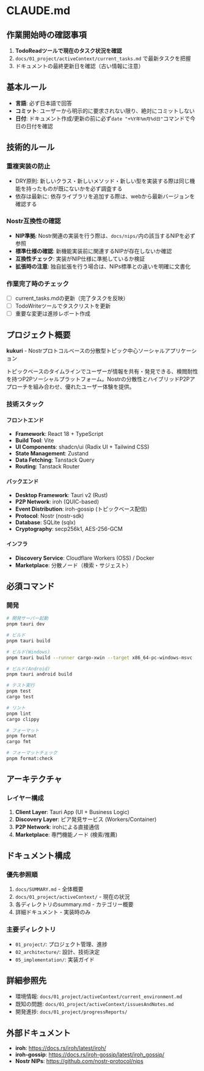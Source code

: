 # CLAUDE.md

## 作業開始時の確認事項
1. **TodoReadツールで現在のタスク状況を確認**
2. `docs/01_project/activeContext/current_tasks.md` で最新タスクを把握
3. ドキュメントの最終更新日を確認（古い情報に注意）

## 基本ルール
- **言語**: 必ず日本語で回答
- **コミット**: ユーザーから明示的に要求されない限り、絶対にコミットしない
- **日付**: ドキュメント作成/更新の前に必ず`date "+%Y年%m月%d日"`コマンドで今日の日付を確認

## 技術的ルール

### 重複実装の防止
- DRY原則: 新しいクラス・新しいメソッド・新しい型を実装する際は同じ機能を持ったものが既にないかを必ず調査する
- 依存は最新に: 依存ライブラリを追加する際は、webから最新バージョンを確認する

### Nostr互換性の確認
- **NIP準拠**: Nostr関連の実装を行う際は、`docs/nips/`内の該当するNIPを必ず参照
- **標準仕様の確認**: 新機能実装前に関連するNIPが存在しないか確認
- **互換性チェック**: 実装がNIP仕様に準拠しているか検証
- **拡張時の注意**: 独自拡張を行う場合は、NIPs標準との違いを明確に文書化

### 作業完了時のチェック
- [ ] current_tasks.mdの更新（完了タスクを反映）
- [ ] TodoWriteツールでタスクリストを更新
- [ ] 重要な変更は進捗レポート作成

## プロジェクト概要

**kukuri** - Nostrプロトコルベースの分散型トピック中心ソーシャルアプリケーション

トピックベースのタイムラインでユーザーが情報を共有・発見できる、検閲耐性を持つP2Pソーシャルプラットフォーム。Nostrの分散性とハイブリッドP2Pアプローチを組み合わせ、優れたユーザー体験を提供。

### 技術スタック

#### フロントエンド
- **Framework**: React 18 + TypeScript
- **Build Tool**: Vite
- **UI Components**: shadcn/ui (Radix UI + Tailwind CSS)
- **State Management**: Zustand
- **Data Fetching**: Tanstack Query
- **Routing**: Tanstack Router

#### バックエンド
- **Desktop Framework**: Tauri v2 (Rust)
- **P2P Network**: iroh (QUIC-based)
- **Event Distribution**: iroh-gossip (トピックベース配信)
- **Protocol**: Nostr (nostr-sdk)
- **Database**: SQLite (sqlx)
- **Cryptography**: secp256k1, AES-256-GCM

#### インフラ
- **Discovery Service**: Cloudflare Workers (OSS) / Docker
- **Marketplace**: 分散ノード（検索・サジェスト）

## 必須コマンド

### 開発
```bash
# 開発サーバー起動
pnpm tauri dev

# ビルド
pnpm tauri build

# ビルド(Windows)
pnpm tauri build --runner cargo-xwin --target x86_64-pc-windows-msvc

# ビルド(Android)
pnpm tauri android build

# テスト実行
pnpm test
cargo test

# リント
pnpm lint
cargo clippy

# フォーマット
pnpm format
cargo fmt

# フォーマットチェック
pnpm format:check
```

## アーキテクチャ

### レイヤー構成
1. **Client Layer**: Tauri App (UI + Business Logic)
2. **Discovery Layer**: ピア発見サービス (Workers/Container)
3. **P2P Network**: irohによる直接通信
4. **Marketplace**: 専門機能ノード (検索/推薦)

## ドキュメント構成

### 優先参照順
1. `docs/SUMMARY.md` - 全体概要
2. `docs/01_project/activeContext/` - 現在の状況
3. 各ディレクトリのsummary.md - カテゴリー概要
4. 詳細ドキュメント - 実装時のみ

### 主要ディレクトリ
- `01_project/`: プロジェクト管理、進捗
- `02_architecture/`: 設計、技術決定
- `05_implementation/`: 実装ガイド

## 詳細参照先
- 環境情報: `docs/01_project/activeContext/current_environment.md`
- 既知の問題: `docs/01_project/activeContext/issuesAndNotes.md`
- 開発進捗: `docs/01_project/progressReports/`

## 外部ドキュメント
- **iroh**: https://docs.rs/iroh/latest/iroh/
- **iroh-gossip**: https://docs.rs/iroh-gossip/latest/iroh_gossip/
- **Nostr NIPs**: https://github.com/nostr-protocol/nips